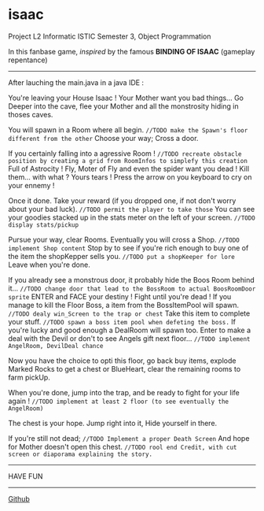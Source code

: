 # isaac
Project L2 Informatic ISTIC Semester 3, Object Programmation


In this fanbase game, _inspired_ by the famous **BINDING OF ISAAC** (gameplay repentance)

---

After lauching the main.java in a java IDE :

You're leaving your House Isaac !
Your Mother want you bad things...
Go Deeper into the cave, flee your Mother and all the monstrosity hiding in thoses caves.

You will spawn in a Room where all begin. `//TODO make the Spawn's floor different from the other`
Choose your way; Cross a door.

If you certainly falling into a agressive Room ! `//TODO recreate obstacle position by creating a grid from RoomInfos to simplefy this creation`
Full of Astrocity ! Fly, Moter of Fly and even the spider want you dead !
Kill them... with what ? Yours tears ! Press the arrow on you keyboard to cry on your ennemy !

Once it done. Take your reward (if you dropped one, if not don't worry about your bad luck). `//TODO permit the player to take those`
You can see your goodies stacked up in the stats meter on the left of your screen. `//TODO display stats/pickup`

Pursue your way, clear Rooms.
Eventually you will cross a Shop. `//TODO implement Shop content`
Stop by to see if you're rich enough to buy one of the item the shopKepper sells you. `//TODO put a shopKeeper for lore`
Leave when you're done.

If you already see a monstrous door, it probably hide the Boos Room behind it... `//TODO change door that lead to the BossRoom to actual BoosRoomDoor sprite`
ENTER and FACE your destiny !
Fight until you're dead !
If you manage to kill the Floor Boss, a item from the BossItemPool will spawn. `//TODO dealy win_Screen to the trap or chest`
Take this item to complete your stuff. `//TODO spawn a boss item pool when defeting the boss.`
If you're lucky and good enough a DealRoom will spawn too.
Enter to make a deal with the Devil or don't to see Angels gift next floor... `//TODO implement AngelRoom, DevilDeal chance`

Now you have the choice to opti this floor, go back buy items, explode Marked Rocks to get a chest or BlueHeart, clear the remaining rooms to farm pickUp.

When you're done, jump into the trap, and be ready to fight for your life again ! `//TODO implement at least 2 floor (to see eventually the AngelRoom)`

The chest is your hope. Jump right into it, Hide yourself in there.

If you're still not dead; `//TODO Implement a proper Death Screen`
And hope for Mother doesn't open this chest. `//TODO rool end Credit, with cut screen or diaporama explaining the story.`

---

HAVE FUN

---
[Github](https://www.github.com/WaBtey/isaac)
